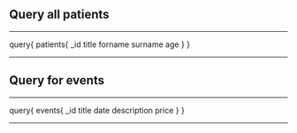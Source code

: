 ## Query all patients

--------------------------------------------------------------------------

query{
 patients{
	_id
  title
  forname
  surname
  age
  }
}

--------------------------------------------------------------------------


## Query for events 

--------------------------------------------------------------------------
query{
  events{
    _id
    title
    date
    description
    price
  }
}

--------------------------------------------------------------------------